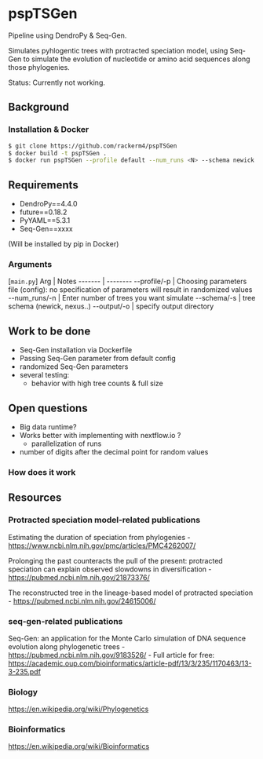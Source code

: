 # pspTSGen
Pipeline using DendroPy & Seq-Gen.

Simulates pyhlogentic trees with protracted speciation model, using Seq-Gen to simulate the evolution of nucleotide or amino acid sequences along those phylogenies.

Status: Currently not working.

## Background


### Installation & Docker

```sh
$ git clone https://github.com/rackerm4/pspTSGen
$ docker build -t pspTSGen .
$ docker run pspTSGen --profile default --num_runs <N> --schema newick --output data
```
## Requirements

* DendroPy==4.4.0
* future==0.18.2
* PyYAML==5.3.1
* Seq-Gen==xxxx

(Will be installed by pip in Docker)

### Arguments
[`main.py`]
Arg | Notes
------- | --------
--profile/-p    | Choosing parameters file (config): no specification of parameters will result in randomized values
--num_runs/-n   | Enter number of trees you want simulate
--schema/-s | tree schema (newick, nexus..)
--output/-o | specify output directory

## Work to be done
- Seq-Gen installation via Dockerfile
- Passing Seq-Gen parameter from default config
- randomized Seq-Gen parameters
- several testing:
    - behavior with high tree counts & full size

## Open questions
- Big data runtime?
- Works better with implementing with nextflow.io ?
    - parallelization of runs
- number of digits after the decimal point for random values

### How does it work

## Resources
### Protracted speciation model-related publications
Estimating the duration of speciation from phylogenies  - https://www.ncbi.nlm.nih.gov/pmc/articles/PMC4262007/

Prolonging the past counteracts the pull of the present: protracted speciation can explain observed slowdowns in diversification - https://pubmed.ncbi.nlm.nih.gov/21873376/

The reconstructed tree in the lineage-based model of protracted speciation - https://pubmed.ncbi.nlm.nih.gov/24615006/

### seq-gen-related publications
Seq-Gen: an application for the Monte Carlo simulation of DNA sequence evolution along phylogenetic trees - https://pubmed.ncbi.nlm.nih.gov/9183526/
    - Full article for free: https://academic.oup.com/bioinformatics/article-pdf/13/3/235/1170463/13-3-235.pdf﻿
### Biology
https://en.wikipedia.org/wiki/Phylogenetics

### Bioinformatics
https://en.wikipedia.org/wiki/Bioinformatics


